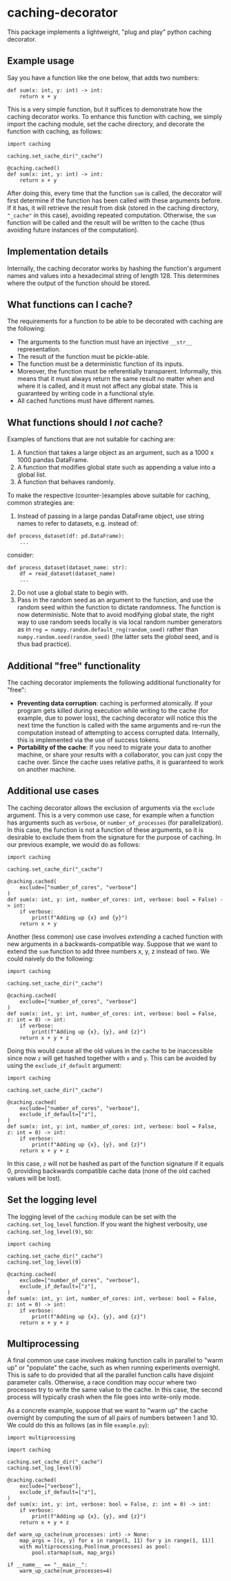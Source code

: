 # caching-decorator

This package implements a lightweight, "plug and play" python caching decorator.

## Example usage

Say you have a function like the one below, that adds two numbers:

```
def sum(x: int, y: int) -> int:
    return x + y
```

This is a very simple function, but it suffices to demonstrate how the caching decorator works. To enhance this function with caching, we simply import the caching module, set the cache directory, and decorate the function with caching, as follows:

```
import caching

caching.set_cache_dir("_cache")

@caching.cached()
def sum(x: int, y: int) -> int:
    return x + y
```

After doing this, every time that the function `sum` is called, the decorator will first determine if the function has been called with these arguments before. If it has, it will retrieve the result from disk (stored in the caching directory, `"_cache"` in this case), avoiding repeated computation. Otherwise, the `sum` function will be called and the result will be written to the cache (thus avoiding future instances of the computation).

## Implementation details

Internally, the caching decorator works by hashing the function's argument names and values into a hexadecimal string of length 128. This determines where the output of the function should be stored.

## What functions can I cache?

The requirements for a function to be able to be decorated with caching are the following:
- The arguments to the function must have an injective `__str__` representation.
- The result of the function must be pickle-able.
- The function must be a deterministic function of its inputs.
- Moreover, the function must be referentially transparent. Informally, this means that it must always return the same result no matter when and where it is called, and it must not affect any global state. This is guaranteed by writing code in a functional style.
- All cached functions must have different names.

## What functions should I _not_ cache?

Examples of functions that are not suitable for caching are:
1. A function that takes a large object as an argument, such as a 1000 x 1000 pandas DataFrame.
2. A function that modifies global state such as appending a value into a global list.
3. A function that behaves randomly.

To make the respective (counter-)examples above suitable for caching, common strategies are:
1. Instead of passing in a large pandas DataFrame object, use string names to refer to datasets, e.g. instead of:
```
def process_dataset(df: pd.DataFrame):
    ...
```
consider:
```
def process_dataset(dataset_name: str):
    df = read_dataset(dataset_name)
    ...
```
2. Do not use a global state to begin with.
3. Pass in the random seed as an argument to the function, and use the random seed within the function to dictate randomness. The function is now deterministic. Note that to avoid modifying global state, the right way to use random seeds locally is via local random number generators as in `rng = numpy.random.default_rng(random_seed)` rather than `numpy.random.seed(random_seed)` (the latter sets the _global_ seed, and is thus bad practice).


## Additional "free" functionality

The caching decorator implements the following additional functionality for "free":
- **Preventing data corruption**: caching is performed atomically. If your program gets killed during execution while writing to the cache (for example, due to power loss), the caching decorator will notice this the next time the function is called with the same arguments and re-run the computation instead of attempting to access corrupted data. Internally, this is implemented via the use of success tokens.
- **Portability of the cache**: If you need to migrate your data to another machine, or share your results with a collaborator, you can just copy the cache over. Since the cache uses relative paths, it is guaranteed to work on another machine.

## Additional use cases

The caching decorator allows the exclusion of arguments via the `exclude` argument. This is a very common use case, for example when a function has arguments such as `verbose`, or `number_of_processes` (for parallelization). In this case, the function is not a function of these arguments, so it is desirable to exclude them from the signature for the purpose of caching. In our previous example, we would do as follows:

```
import caching

caching.set_cache_dir("_cache")

@caching.cached(
    exclude=["number_of_cores", "verbose"]
)
def sum(x: int, y: int, number_of_cores: int, verbose: bool = False) -> int:
    if verbose:
        print(f"Adding up {x} and {y}")
    return x + y
```

Another (less common) use case involves *extending* a cached function with new arguments in a backwards-compatible way. Suppose that we want to extend the `sum` function to add three numbers x, y, z instead of two. We could naively do the following:

```
import caching

caching.set_cache_dir("_cache")

@caching.cached(
    exclude=["number_of_cores", "verbose"]
)
def sum(x: int, y: int, number_of_cores: int, verbose: bool = False, z: int = 0) -> int:
    if verbose:
        print(f"Adding up {x}, {y}, and {z}")
    return x + y + z
```

Doing this would cause all the old values in the cache to be inaccessible since now `z` will get hashed together with `x` and `y`. This can be avoided by using the `exclude_if_default` argument:

```
import caching

caching.set_cache_dir("_cache")

@caching.cached(
    exclude=["number_of_cores", "verbose"],
    exclude_if_default=["z"],
)
def sum(x: int, y: int, number_of_cores: int, verbose: bool = False, z: int = 0) -> int:
    if verbose:
        print(f"Adding up {x}, {y}, and {z}")
    return x + y + z
```

In this case, `z` will not be hashed as part of the function signature if it equals 0, providing backwards compatible cache data (none of the old cached values will be lost).

## Set the logging level

The logging level of the `caching` module can be set with the `caching.set_log_level` function. If you want the highest verbosity, use `caching.set_log_level(9)`, so:

```
import caching

caching.set_cache_dir("_cache")
caching.set_log_level(9)

@caching.cached(
    exclude=["number_of_cores", "verbose"],
    exclude_if_default=["z"],
)
def sum(x: int, y: int, number_of_cores: int, verbose: bool = False, z: int = 0) -> int:
    if verbose:
        print(f"Adding up {x}, {y}, and {z}")
    return x + y + z
```

## Multiprocessing

A final common use case involves making function calls in parallel to "warm up" or "populate" the cache, such as when running experiments overnight. This is safe to do provided that all the parallel function calls have disjoint parameter calls. Otherwise, a race condition may occur where two processes try to write the same value to the cache. In this case, the second process will typically crash when the file goes into write-only mode.

As a concrete example, suppose that we want to "warm up" the cache overnight by computing the sum of all pairs of numbers between 1 and 10. We could do this as follows (as in file `example.py`):

```
import multiprocessing

import caching

caching.set_cache_dir("_cache")
caching.set_log_level(9)

@caching.cached(
    exclude=["verbose"],
    exclude_if_default=["z"],
)
def sum(x: int, y: int, verbose: bool = False, z: int = 0) -> int:
    if verbose:
        print(f"Adding up {x}, {y}, and {z}")
    return x + y + z

def warm_up_cache(num_processes: int) -> None:
    map_args = [(x, y) for x in range(1, 11) for y in range(1, 11)]
    with multiprocessing.Pool(num_processes) as pool:
        pool.starmap(sum, map_args)

if __name__ == "__main__":
    warm_up_cache(num_processes=4)
```